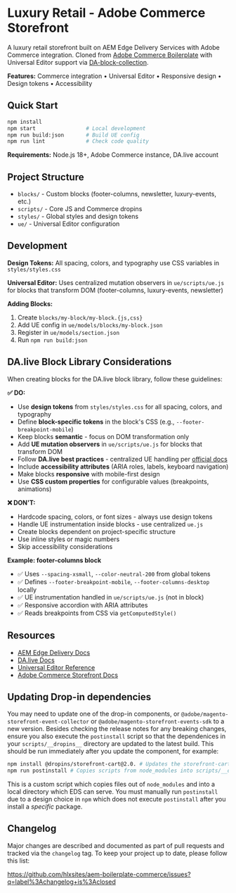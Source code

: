 # Luxury Retail - Adobe Commerce Storefront

A luxury retail storefront built on AEM Edge Delivery Services with Adobe Commerce integration. Cloned from [Adobe Commerce Boilerplate](https://github.com/adobe/aem-boilerplate-commerce) with Universal Editor support via [DA-block-collection](https://github.com/aemsites/da-block-collection).

**Features:** Commerce integration • Universal Editor • Responsive design • Design tokens • Accessibility

## Quick Start

```bash
npm install
npm start                # Local development
npm run build:json       # Build UE config
npm run lint             # Check code quality
```

**Requirements:** Node.js 18+, Adobe Commerce instance, DA.live account

## Project Structure

- `blocks/` - Custom blocks (footer-columns, newsletter, luxury-events, etc.)
- `scripts/` - Core JS and Commerce dropins
- `styles/` - Global styles and design tokens
- `ue/` - Universal Editor configuration

## Development

**Design Tokens:** All spacing, colors, and typography use CSS variables in `styles/styles.css`

**Universal Editor:** Uses centralized mutation observers in `ue/scripts/ue.js` for blocks that transform DOM (footer-columns, luxury-events, newsletter)

**Adding Blocks:**
1. Create `blocks/my-block/my-block.{js,css}`
2. Add UE config in `ue/models/blocks/my-block.json`
3. Register in `ue/models/section.json`
4. Run `npm run build:json`

## DA.live Block Library Considerations

When creating blocks for the DA.live block library, follow these guidelines:

**✅ DO:**
- Use **design tokens** from `styles/styles.css` for all spacing, colors, and typography
- Define **block-specific tokens** in the block's CSS (e.g., `--footer-breakpoint-mobile`)
- Keep blocks **semantic** - focus on DOM transformation only
- Add **UE mutation observers** in `ue/scripts/ue.js` for blocks that transform DOM
- Follow **DA.live best practices** - centralized UE handling per [official docs](https://docs.da.live/developers/reference/universal-editor)
- Include **accessibility attributes** (ARIA roles, labels, keyboard navigation)
- Make blocks **responsive** with mobile-first design
- Use **CSS custom properties** for configurable values (breakpoints, animations)

**❌ DON'T:**
- Hardcode spacing, colors, or font sizes - always use design tokens
- Handle UE instrumentation inside blocks - use centralized `ue.js`
- Create blocks dependent on project-specific structure
- Use inline styles or magic numbers
- Skip accessibility considerations

**Example: footer-columns block**
- ✅ Uses `--spacing-xsmall`, `--color-neutral-200` from global tokens
- ✅ Defines `--footer-breakpoint-mobile`, `--footer-columns-desktop` locally
- ✅ UE instrumentation handled in `ue/scripts/ue.js` (not in block)
- ✅ Responsive accordion with ARIA attributes
- ✅ Reads breakpoints from CSS via `getComputedStyle()`

## Resources

- [AEM Edge Delivery Docs](https://www.aem.live/docs/)
- [DA.live Docs](https://docs.da.live/)
- [Universal Editor Reference](https://docs.da.live/developers/reference/universal-editor)
- [Adobe Commerce Storefront Docs](https://experienceleague.adobe.com/developer/commerce/storefront/)

## Updating Drop-in dependencies

You may need to update one of the drop-in components, or `@adobe/magento-storefront-event-collector` or `@adobe/magento-storefront-events-sdk` to a new version. Besides checking the release notes for any breaking changes, ensure you also execute the `postinstall` script so that the dependenices in your `scripts/__dropins__` directory are updated to the latest build. This should be run immediately after you update the component, for example:

```bash
npm install @dropins/storefront-cart@2.0. # Updates the storefront-cart dependency in node_modules/
npm run postinstall # Copies scripts from node_modules into scripts/__dropins__
```

This is a custom script which copies files out of `node_modules` and into a local directory which EDS can serve. You must manually run `postinstall` due to a design choice in `npm` which does not execute `postinstall` after you install a _specific_ package.

## Changelog

Major changes are described and documented as part of pull requests and tracked via the `changelog` tag. To keep your project up to date, please follow this list:

<https://github.com/hlxsites/aem-boilerplate-commerce/issues?q=label%3Achangelog+is%3Aclosed>

